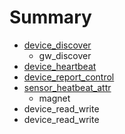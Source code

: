 # Summary

* [device_discover](device_discover.md)
   * gw_discover
* [device_heartbeat](device_heartbeat.md)
* [device_report_control](device_report_control.md)
* [sensor_heatbeat_attr](sensor_heatbeat_attr.md)
   * magnet
* device_read_write
* device_read_write

